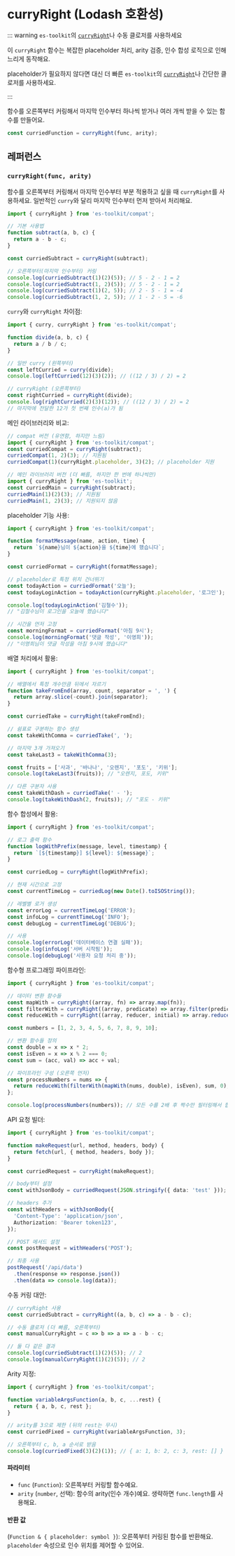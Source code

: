 # curryRight (Lodash 호환성)

::: warning `es-toolkit`의 [`curryRight`](../../function/curryRight.md)나 수동 클로저를 사용하세요

이 `curryRight` 함수는 복잡한 placeholder 처리, arity 검증, 인수 합성 로직으로 인해 느리게 동작해요.

placeholder가 필요하지 않다면 대신 더 빠른 `es-toolkit`의 [`curryRight`](../../function/curryRight.md)나 간단한 클로저를 사용하세요.

:::

함수를 오른쪽부터 커링해서 마지막 인수부터 하나씩 받거나 여러 개씩 받을 수 있는 함수를 만들어요.

```typescript
const curriedFunction = curryRight(func, arity);
```

## 레퍼런스

### `curryRight(func, arity)`

함수를 오른쪽부터 커링해서 마지막 인수부터 부분 적용하고 싶을 때 `curryRight`를 사용하세요. 일반적인 `curry`와 달리 마지막 인수부터 먼저 받아서 처리해요.

```typescript
import { curryRight } from 'es-toolkit/compat';

// 기본 사용법
function subtract(a, b, c) {
  return a - b - c;
}

const curriedSubtract = curryRight(subtract);

// 오른쪽부터(마지막 인수부터) 커링
console.log(curriedSubtract(1)(2)(5)); // 5 - 2 - 1 = 2
console.log(curriedSubtract(1, 2)(5)); // 5 - 2 - 1 = 2
console.log(curriedSubtract(1)(2, 5)); // 2 - 5 - 1 = -4
console.log(curriedSubtract(1, 2, 5)); // 1 - 2 - 5 = -6
```

`curry`와 `curryRight` 차이점:

```typescript
import { curry, curryRight } from 'es-toolkit/compat';

function divide(a, b, c) {
  return a / b / c;
}

// 일반 curry (왼쪽부터)
const leftCurried = curry(divide);
console.log(leftCurried(12)(3)(2)); // ((12 / 3) / 2) = 2

// curryRight (오른쪽부터)
const rightCurried = curryRight(divide);
console.log(rightCurried(2)(3)(12)); // ((12 / 3) / 2) = 2
// 마지막에 전달한 12가 첫 번째 인수(a)가 됨
```

메인 라이브러리와 비교:

```typescript
// compat 버전 (유연함, 하지만 느림)
import { curryRight } from 'es-toolkit/compat';
const curriedCompat = curryRight(subtract);
curriedCompat(1, 2)(3); // 지원됨
curriedCompat(1)(curryRight.placeholder, 3)(2); // placeholder 지원

// 메인 라이브러리 버전 (더 빠름, 하지만 한 번에 하나씩만)
import { curryRight } from 'es-toolkit';
const curriedMain = curryRight(subtract);
curriedMain(1)(2)(3); // 지원됨
curriedMain(1, 2)(3); // 지원되지 않음
```

placeholder 기능 사용:

```typescript
import { curryRight } from 'es-toolkit/compat';

function formatMessage(name, action, time) {
  return `${name}님이 ${action}을 ${time}에 했습니다`;
}

const curriedFormat = curryRight(formatMessage);

// placeholder로 특정 위치 건너뛰기
const todayAction = curriedFormat('오늘');
const todayLoginAction = todayAction(curryRight.placeholder, '로그인');

console.log(todayLoginAction('김철수'));
// "김철수님이 로그인을 오늘에 했습니다"

// 시간을 먼저 고정
const morningFormat = curriedFormat('아침 9시');
console.log(morningFormat('댓글 작성', '이영희'));
// "이영희님이 댓글 작성을 아침 9시에 했습니다"
```

배열 처리에서 활용:

```typescript
import { curryRight } from 'es-toolkit/compat';

// 배열에서 특정 개수만큼 뒤에서 자르기
function takeFromEnd(array, count, separator = ', ') {
  return array.slice(-count).join(separator);
}

const curriedTake = curryRight(takeFromEnd);

// 쉼표로 구분하는 함수 생성
const takeWithComma = curriedTake(', ');

// 마지막 3개 가져오기
const takeLast3 = takeWithComma(3);

const fruits = ['사과', '바나나', '오렌지', '포도', '키위'];
console.log(takeLast3(fruits)); // "오렌지, 포도, 키위"

// 다른 구분자 사용
const takeWithDash = curriedTake(' - ');
console.log(takeWithDash(2, fruits)); // "포도 - 키위"
```

함수 합성에서 활용:

```typescript
import { curryRight } from 'es-toolkit/compat';

// 로그 출력 함수
function logWithPrefix(message, level, timestamp) {
  return `[${timestamp}] ${level}: ${message}`;
}

const curriedLog = curryRight(logWithPrefix);

// 현재 시간으로 고정
const currentTimeLog = curriedLog(new Date().toISOString());

// 레벨별 로거 생성
const errorLog = currentTimeLog('ERROR');
const infoLog = currentTimeLog('INFO');
const debugLog = currentTimeLog('DEBUG');

// 사용
console.log(errorLog('데이터베이스 연결 실패'));
console.log(infoLog('서버 시작됨'));
console.log(debugLog('사용자 요청 처리 중'));
```

함수형 프로그래밍 파이프라인:

```typescript
import { curryRight } from 'es-toolkit/compat';

// 데이터 변환 함수들
const mapWith = curryRight((array, fn) => array.map(fn));
const filterWith = curryRight((array, predicate) => array.filter(predicate));
const reduceWith = curryRight((array, reducer, initial) => array.reduce(reducer, initial));

const numbers = [1, 2, 3, 4, 5, 6, 7, 8, 9, 10];

// 변환 함수들 정의
const double = x => x * 2;
const isEven = x => x % 2 === 0;
const sum = (acc, val) => acc + val;

// 파이프라인 구성 (오른쪽 먼저)
const processNumbers = nums => {
  return reduceWith(filterWith(mapWith(nums, double), isEven), sum, 0);
};

console.log(processNumbers(numbers)); // 모든 수를 2배 후 짝수만 필터링해서 합계
```

API 요청 빌더:

```typescript
import { curryRight } from 'es-toolkit/compat';

function makeRequest(url, method, headers, body) {
  return fetch(url, { method, headers, body });
}

const curriedRequest = curryRight(makeRequest);

// body부터 설정
const withJsonBody = curriedRequest(JSON.stringify({ data: 'test' }));

// headers 추가
const withHeaders = withJsonBody({
  'Content-Type': 'application/json',
  Authorization: 'Bearer token123',
});

// POST 메서드 설정
const postRequest = withHeaders('POST');

// 최종 사용
postRequest('/api/data')
  .then(response => response.json())
  .then(data => console.log(data));
```

수동 커링 대안:

```typescript
// curryRight 사용
const curriedSubtract = curryRight((a, b, c) => a - b - c);

// 수동 클로저 (더 빠름, 오른쪽부터)
const manualCurryRight = c => b => a => a - b - c;

// 둘 다 같은 결과
console.log(curriedSubtract(1)(2)(5)); // 2
console.log(manualCurryRight(1)(2)(5)); // 2
```

Arity 지정:

```typescript
import { curryRight } from 'es-toolkit/compat';

function variableArgsFunction(a, b, c, ...rest) {
  return { a, b, c, rest };
}

// arity를 3으로 제한 (뒤의 rest는 무시)
const curriedFixed = curryRight(variableArgsFunction, 3);

// 오른쪽부터 c, b, a 순서로 받음
console.log(curriedFixed(3)(2)(1)); // { a: 1, b: 2, c: 3, rest: [] }
```

#### 파라미터

- `func` (`Function`): 오른쪽부터 커링할 함수예요.
- `arity` (`number`, 선택): 함수의 arity(인수 개수)예요. 생략하면 `func.length`를 사용해요.

#### 반환 값

(`Function & { placeholder: symbol }`): 오른쪽부터 커링된 함수를 반환해요. `placeholder` 속성으로 인수 위치를 제어할 수 있어요.
